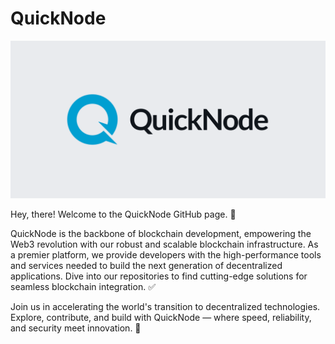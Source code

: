# QuickNode

![QuickNode](https://raw.githubusercontent.com/quiknode-labs/.github/main/profile/assets/banner.png)

Hey, there! Welcome to the QuickNode GitHub page. 👋

QuickNode is the backbone of blockchain development, empowering the Web3 revolution with our robust and scalable blockchain infrastructure. As a premier platform, we provide developers with the high-performance tools and services needed to build the next generation of decentralized applications. Dive into our repositories to find cutting-edge solutions for seamless blockchain integration. ✅

Join us in accelerating the world's transition to decentralized technologies. Explore, contribute, and build with QuickNode — where speed, reliability, and security meet innovation. 🚀
